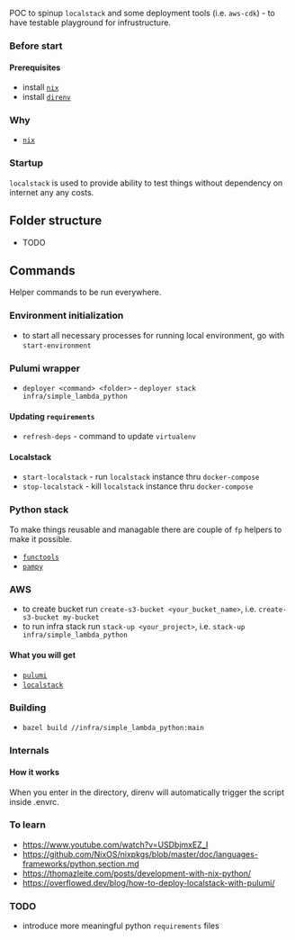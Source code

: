 POC to spinup `localstack` and some deployment tools (i.e. `aws-cdk`) - to have testable playground for infrustructure.

### Before start 
#### Prerequisites
* install [`nix`](https://nixos.org/download.html)
* install [`direnv`](https://direnv.net/)

### Why
* [`nix`](https://gist.github.com/joepie91/9fdaf8244b0a83afcce204e6da127c7d)

### Startup
`localstack` is used to provide ability to test things without dependency on internet any any costs.
## Folder structure
* TODO

## Commands
Helper commands to be run everywhere.

### Environment initialization
* to start all necessary processes for running local environment, go with `start-environment` 

### Pulumi wrapper
* `deployer <command> <folder>` - `deployer stack infra/simple_lambda_python`

#### Updating `requirements`
* `refresh-deps` - command to update `virtualenv`

#### Localstack
* `start-localstack` - run `localstack` instance thru `docker-compose`
* `stop-localstack` - kill `localstack` instance thru `docker-compose`

### Python stack
To make things reusable and managable there are couple of `fp` helpers to make it possible.
* [`functools`](https://docs.python.org/3/library/functools.html)
* [`pampy`](https://github.com/santinic/pampy)

### AWS
* to create bucket run `create-s3-bucket <your_bucket_name>`, i.e. `create-s3-bucket my-bucket`
* to run infra stack run `stack-up <your_project>`, i.e. `stack-up infra/simple_lambda_python`

#### What you will get
* [`pulumi`](https://github.com/pulumi/pulumi)
* [`localstack`](https://github.com/localstack/localstack)

### Building
* `bazel build //infra/simple_lambda_python:main`

### Internals
#### How it works
When you enter in the directory, direnv will automatically trigger the script inside .envrc.

### To learn
* https://www.youtube.com/watch?v=USDbjmxEZ_I
* https://github.com/NixOS/nixpkgs/blob/master/doc/languages-frameworks/python.section.md
* https://thomazleite.com/posts/development-with-nix-python/
* https://overflowed.dev/blog/how-to-deploy-localstack-with-pulumi/

### TODO
* introduce more meaningful python `requirements` files